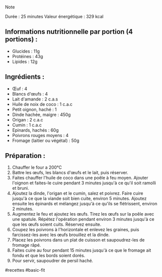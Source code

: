 > [!NOTE]
> Durée : 25 minutes
> Valeur énergétique : 329 kcal
## Informations nutritionnelle par portion (4 portions) :
- Glucides : 11g
- Protéines : 43g
- Lipides : 12g
## Ingrédients : 
- Œuf : 4
- Blancs d'œufs : 4
- Lait d'amande : 2 c.a.s
- Huile de noix de coco : 1 c.a.c
- Petit oignon, haché : 1
- Dinde hachée, maigre : 450g
- Origan : 2 c.a.c
- Cumin : 1 c.a.c
- Epinards, hachés : 60g
- Poivrons rouges moyens : 4
- Fromage (laitier ou végétal) : 50g
## Préparation :
1. Chauffer le four a 200°C
2. Battre les œufs, les blancs d'œufs et le lait, puis réserver.
3. Faites chauffer l'huile de coco dans une poêle à feu moyen. Ajouter l'oignon et faites-le cuire pendant 3 minutes jusqu'à ce qu'il soit ramolli et bruni.
4. Ajoutez la dinde, l'origan et le cumin, salez et poivrez. Faire cuire jusqu'à ce que la viande soit bien cuite, environ 5 minutes. Ajoutez ensuite les épinards et mélangez jusqu'à ce qu'ils se flétrissent, environ 2 minutes.
5. Augmentez le feu et ajoutez les œufs. Tirez les œufs sur la poêle avec une spatule. Répétez l'opération pendant environ 3 minutes jusqu'à ce que les œufs soient cuits. Réservez ensuite.
6. Coupez les poivrons à l'horizontale et enlevez les graines, puis farcissez-les avec les œufs brouillez et la dinde.
7. Placez les poivrons dans un plat de cuisson et saupoudrez-les de fromage râpé.
8. Faites cuire au four pendant 15 minutes jusqu'à ce que le fromage ait fondu et que les bords soient dorés.
9. Pour servir, saupoudrer de persil haché.

#recettes #basic-fit